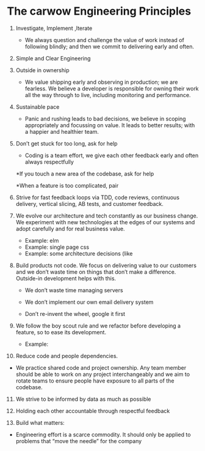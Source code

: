 # The carwow Engineering Principles

1. Investigate, Implement ,Iterate

   * We always question and challenge the value of work instead of following blindly; and then we commit to delivering early and often.

2. Simple and Clear Engineering

3. Outside in ownership

   * We value shipping early and observing in production; we are fearless. We believe a developer is responsible for owning their work all the way through to live, including monitoring and performance. 

4. Sustainable pace
   
   * Panic and rushing leads to bad decisions, we believe in scoping appropriately and focussing on value. It leads to better results; with a happier and healthier team. 

5. Don’t get stuck for too long, ask for help

   * Coding is a team effort, we give each other feedback early and often always respectfully

   *If you touch a new area of the codebase, ask for help 

   *When a feature is too complicated, pair

6. Strive for fast feedback loops via TDD, code reviews, continuous delivery, vertical slicing, AB tests, and customer feedback.

7. We evolve our architecture and tech constantly as our business change. We experiment with new technologies at the edges of our systems and adopt carefully and for real business value.

   * Example: elm 
   * Example: single page css
   * Example: some architecture decisions (like 

8. Build products not code. We focus on delivering value to our customers and we don’t waste time on things that don’t make a difference. Outside-in development helps with this.

   * We don’t waste time managing servers

   * We don’t implement our own email delivery system
   
   * Don’t re-invent the wheel, google it first

9. We follow the boy scout rule and we refactor before developing a feature, so to ease its development. 

   * Example: 

10. Reduce code and people dependencies.

   * We practice shared code and project ownership. Any team member should be able to work on any project interchangeably and we aim to rotate teams to ensure people have exposure to all parts of the codebase.

11. We strive to be informed by data as much as possible

12. Holding each other accountable through respectful feedback

13. Build what matters: 
   * Engineering effort is a scarce commodity. It should only be applied to problems that “move the needle” for the company


